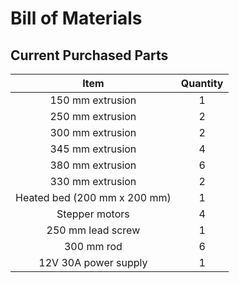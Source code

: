 # Bill of Materials

## Current Purchased Parts 
| Item | Quantity |
|:----:|:--------:|
| 150 mm extrusion | 1 | 
| 250 mm extrusion | 2 | 
| 300 mm extrusion | 2 | 
| 345 mm extrusion | 4 | 
| 380 mm extrusion | 6 | 
| 330 mm extrusion | 2 |
| Heated bed (200 mm x 200 mm) | 1 |
| Stepper motors | 4 |
| 250 mm lead screw | 1 |
| 300 mm rod | 6 |
| 12V 30A power supply | 1 | 
